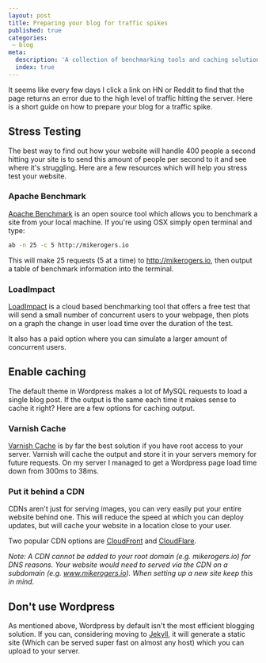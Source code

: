 ```yaml
---
layout: post
title: Preparing your blog for traffic spikes
published: true
categories:
 – blog
meta:
  description: 'A collection of benchmarking tools and caching solutions which should help keep a small site online during traffic spikes.'
  index: true
---
```

It seems like every few days I click a link on HN or Reddit to find that the page returns an error due to the high level of traffic hitting the server. Here is a short guide on how to prepare your blog for a traffic spike.

## Stress Testing

The best way to find out how your website will handle 400 people a second hitting your site is to send this amount of people per second to it and see where it's struggling. Here are a few resources which will help you stress test your website.

### Apache Benchmark

[Apache Benchmark](http://httpd.apache.org/docs/2.0/programs/ab.html) is an open source tool which allows you to benchmark a site from your local machine. If you're using OSX simply open terminal and type:

```bash
ab -n 25 -c 5 http://mikerogers.io
```

This will make 25 requests (5 at a time) to http://mikerogers.io, then output a table of benchmark information into the terminal. 

### LoadImpact

[LoadImpact](http://loadimpact.com/) is a cloud based benchmarking tool that offers a free test that will send a small number of concurrent users to your webpage, then plots on a graph the change in user load time over the duration of the test.

It also has a paid option where you can simulate a larger amount of concurrent users.

## Enable caching

The default theme in Wordpress makes a lot of MySQL requests to load a single blog post. If the output is the same each time it makes sense to cache it right? Here are a few options for caching output.

### Varnish Cache

[Varnish Cache](https://www.varnish-cache.org/) is by far the best solution if you have root access to your server. Varnish will cache the output and store it in your servers memory for future requests. On my server I managed to get a Wordpress page load time down from 300ms to 38ms.

### Put it behind a CDN

CDNs aren't just for serving images, you can very easily put your entire website behind one. This will reduce the speed at which you can deploy updates, but will cache your website in a location close to your user.

Two popular CDN options are [CloudFront](http://aws.amazon.com/cloudfront/) and [CloudFlare](https://www.cloudflare.com/). 

*Note: A CDN cannot be added to your root domain (e.g. mikerogers.io) for DNS reasons. Your website would need to served via the CDN on a subdomain (e.g. www.mikerogers.io). When setting up a new site keep this in mind.*

## Don't use Wordpress

As mentioned above, Wordpress by default isn't the most efficient blogging solution. If you can, considering moving to [Jekyll](http://jekyllrb.com/), it will generate a static site (Which can be served super fast on almost any host) which you can upload to your server.
 
